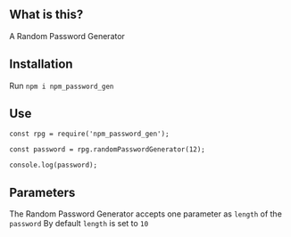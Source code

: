 ## What is this?
A Random Password Generator

## Installation
Run `npm i npm_password_gen`

## Use

```
const rpg = require('npm_password_gen');

const password = rpg.randomPasswordGenerator(12);

console.log(password);
```

## Parameters
The Random Password Generator accepts one parameter as `length` of the `password`
By default `length` is set to `10`